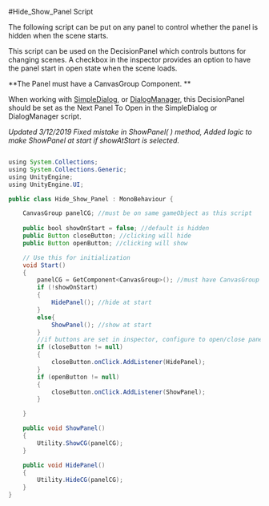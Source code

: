 #Hide_Show_Panel Script

The following script can be put on any panel to control whether the panel is hidden when the scene starts.

This script can be used on the DecisionPanel which controls buttons for changing scenes. A checkbox in the inspector provides an option to have the panel start in open state when the scene loads.

**The Panel must have a CanvasGroup Component. ** 

When working with [SimpleDialog](/simple-dialog-prefab.md), or [DialogManager](/conversation-scriptable-objects/dialogmanagerconvlist.md), this DecisionPanel should be set as the Next Panel To Open in the SimpleDialog or DialogManager script.

_Updated 3/12/2019
Fixed mistake in ShowPanel( ) method,
Added logic to make ShowPanel at start if showAtStart is selected._

```java

using System.Collections;
using System.Collections.Generic;
using UnityEngine;
using UnityEngine.UI;

public class Hide_Show_Panel : MonoBehaviour {

    CanvasGroup panelCG; //must be on same gameObject as this script
    
    public bool showOnStart = false; //default is hidden
    public Button closeButton; //clicking will hide
    public Button openButton; //clicking will show

    // Use this for initialization
    void Start()
    {
        panelCG = GetComponent<CanvasGroup>(); //must have CanvasGroup component
        if (!showOnStart)
        {
            HidePanel(); //hide at start
        }
        else{ 
            ShowPanel(); //show at start
        }
        //if buttons are set in inspector, configure to open/close panel 
        if (closeButton != null)
        {
            closeButton.onClick.AddListener(HidePanel);
        }
        if (openButton != null)
        {
            closeButton.onClick.AddListener(ShowPanel);
        }

    }

    public void ShowPanel()
    {
        Utility.ShowCG(panelCG);
    }

    public void HidePanel()
    {
        Utility.HideCG(panelCG);
    }
}


```

